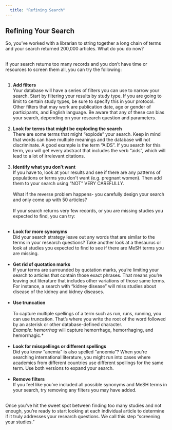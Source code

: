 ```yaml
---
  title: "Refining Search"
---
```


## Refining Your Search

So, you’ve worked with a librarian to string together a long chain of terms and your search returned 200,000 articles. What do you do now? <br><br>

If your search returns too many records and you don’t have time or resources to screen them all, you can try the following:<br><br>

1. **Add filters** <br> 
Your database will have a series of filters you can use to narrow your search. Start by filtering your results by study type. If you are going to limit to certain study types, be sure to specify this in your protocol. Other filters that may work are publication date, age or gender of participants, and English language. Be aware that any of these can bias your search, depending on your research question and parameters.<br><br>
2. **Look for terms that might be exploding the search**<br>
There are some terms that might “explode” your search. Keep in mind that words can have multiple meanings and the database will not discriminate. A good example is the term “AIDS”. If you search for this term, you will get every abstract that includes the verb “aids”, which will lead to a lot of irrelevant citations.<br><br>
3. **Identify what you don’t want**<br>
If you have to, look at your results and see if there are any patterns of populations or terms you don't want (e.g. pregnant women). Then add them to your search using “NOT” VERY CAREFULLY.<br><br>
What if the reverse problem happens-  you carefully design your search and only come up with 50 articles? <br><br>
If your search returns very few records, or you are missing studies you expected to find, you can try:<br><br>
- **Look for more synonyms**<br>
Did your search strategy leave out any words that are similar to the terms in your research questions? Take another look at a thesaurus or look at studies you expected to find to see if there are MeSH terms you are missing. <br><br>
- **Get rid of quotation marks**<br>
If your terms are surrounded by quotation marks, you’re limiting your search to articles that contain those exact phrases. That means you’re leaving out literature that includes other variations of those same terms. For instance, a search with “kidney disease” will miss studies about disease of the kidney and kidney diseases. <br><br>
- **Use truncation** <br><br>
To capture multiple spellings of a term such as run, runs, running,  you can use truncation. That’s where you write the root of the word followed by an asterisk or other database-defined character.<br>
*Example:  hemorrhag* will capture hemorrhage, hemorrhaging, and hemorrhagic.*<br><br>   
- **Look for misspellings or different spellings**<br>
Did you know “anemia” is also spelled “anoemia”? When you’re searching international literature, you might run into cases where academics from different countries use different spellings for the same term. Use both versions to expand your search.<br><br>
- **Remove filters**<br>
If you feel like you’ve included all possible synonyms and MeSH terms in your search, try removing any filters you may have added.<br><br>

Once you’ve hit the sweet spot between finding too many studies and not enough, you’re ready to start looking at each individual article to determine if it truly addresses your research questions. We call this step “screening your studies.”
